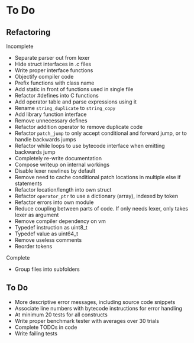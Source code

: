 
To Do
=====


## Refactoring

Incomplete

* Separate parser out from lexer
* Hide struct interfaces in .c files
* Write proper interface functions
* Objectify compiler code
* Prefix functions with class name
* Add static in front of functions used in single file
* Refactor #defines into C functions
* Add operator table and parse expressions using it
* Rename `string_duplicate` to `string_copy`
* Add library function interface
* Remove unnecessary defines
* Refactor addition operator to remove duplicate code
* Refactor `patch_jump` to only accept conditional and forward jump, or to handle backwards jumps
* Refactor while loops to use bytecode interface when emitting backwards jump
* Completely re-write documentation
* Compose writeup on internal workings
* Disable lexer newlines by default
* Remove need to cache conditional patch locations in multiple else if statements
* Refactor location/length into own struct
* Refactor `operator_ptr` to use a dictionary (array), indexed by token
* Refactor errors into own module
* Reduce coupling between parts of code. If only needs lexer, only takes lexer as argument
* Remove compiler dependency on vm
* Typedef instruction as uint8_t
* Typedef value as uint64_t
* Remove useless comments
* Reorder tokens

Complete

* Group files into subfolders


## To Do

* More descriptive error messages, including source code snippets
* Associate line numbers with bytecode instructions for error handling
* At minimum 20 tests for all constructs
* Write proper benchmark tester with averages over 30 trials
* Complete TODOs in code
* Write failing tests
